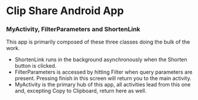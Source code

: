 # Clip Share Android App

### MyActivity, FilterParameters and ShortenLink
This app is primarily composed of these three classes doing the bulk of the work.

* ShortenLink runs in the background asynchronously when the Shorten button is clicked.
* FilterParameters is accessed by hitting Filter when query parameters are present. Pressing finish in this screen will return you to the main activity.
* MyActivity is the primary hub of this app, all activities lead from this one and, excepting Copy to Clipboard, return here as well.